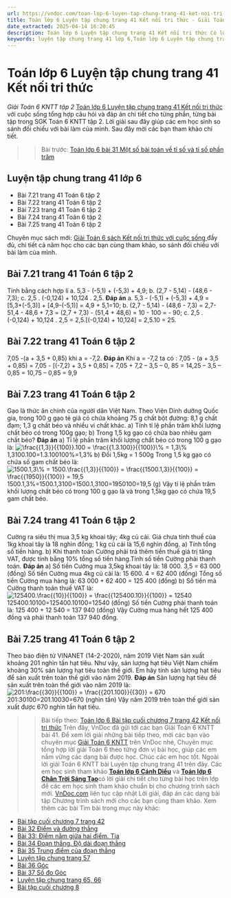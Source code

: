 ```yaml
---
url: https://vndoc.com/toan-lop-6-luyen-tap-chung-trang-41-ket-noi-tri-thuc-244705
title: Toán lớp 6 Luyện tập chung trang 41 Kết nối tri thức - Giải Toán 6 KNTT tập 2 - VnDoc.com
date_extracted: 2025-04-14 16:20:45
description: Toán lớp 6 Luyện tập chung trang 41 Kết nối tri thức Có lời giải chi tiết cho từng bài tập cho các em học sinh tham khảo luyện Giải Toán 6 Chương 7 sách Kết nối tri thức với cuộc sống tập 2.
keywords: luyện tập chung trang 41 lớp 6,Toán lớp 6 Luyện tập chung trang 41 Kết nối tri thức,Toán lớp 6 trang 41 tập 2 kết nối tri thức,Giải Toán 6 kết nối tri thức bài trang 41,toán lớp 6 kết nối tri thức trang 41,toán 6,toán lớp 6,giải toán lớp 6,giải toán 6,toán lớp 6 kết nối tri thức,toán 6 kết nối tri thức,giải toán 6 tập 2 kết nối tri thức,giải toán 6 trang 41 Kết nối tri thức,Toán lớp 6 trang 41 kết nối tri thức
---
```


# Toán lớp 6 Luyện tập chung trang 41 Kết nối tri thức
 _Giải Toán 6 KNTT tập 2_
[Toán lớp 6 Luyện tập chung trang 41 Kết nối tri thức](<https://vndoc.com/toan-lop-6-luyen-tap-chung-trang-41-ket-noi-tri-thuc-244705>) với cuộc sống tổng hợp câu hỏi và đáp án chi tiết cho từng phần, từng bài tập trong SGK Toán 6 KNTT tập 2. Lời giải sau đây giúp các em học sinh so sánh đối chiếu với bài làm của mình. Sau đây mời các bạn tham khảo chi tiết.
>> Bài trước: [Toán lớp 6 bài 31 Một số bài toán về tỉ số và tỉ số phần trăm](<https://vndoc.com/toan-lop-6-bai-31-mot-so-bai-toan-ve-ti-so-va-ti-so-phan-tram-244702>)
## Luyện tập chung trang 41 lớp 6
  * Bài 7.21 trang 41 Toán 6 tập 2 
  * Bài 7.22 trang 41 Toán 6 tập 2 
  * Bài 7.23 trang 41 Toán 6 tập 2 
  * Bài 7.24 trang 41 Toán 6 tập 2 
  * Bài 7.25 trang 41 Toán 6 tập 2 

Chuyên mục sách mới: [Giải Toán 6 sách Kết nối tri thức với cuộc sống ](<https://vndoc.com/mon-toan-lop6>)đầy đủ, chi tiết cả năm học cho các bạn cùng tham khảo, so sánh đối chiếu với bài làm của mình.
## Bài 7.21 trang 41 Toán 6 tập 2
Tính bằng cách hợp lí
a. 5,3 - \(-5,1\) + \(-5,3\) + 4,9;
b. \(2,7 - 5,14\) - \(48,6 - 7,3\);
c. 2,5 . \(-0,124\) + 10,124 . 2,5.
**Đáp án**
a. 5,3 - \(-5,1\) + \(-5,3\) + 4,9
= \[5,3+\(-5,3\)\] + \[4,9-\(-5,1\)\]
= 4,9 + 5,1=10;
b. \(2,7 - 5,14\) - \(48,6 - 7,3\)
= 2,7-51,4 - 48,6 + 7,3
= \(2,7 + 7,3\) - \(51,4 + 48,6\)
= 10 - 100 = - 90;
c. 2,5 . \(-0,124\) + 10,124 . 2,5
= 2,5.\[\(-0,124\) + 10,124\]
= 2,5.10 = 25.
## Bài 7.22 trang 41 Toán 6 tập 2
7,05 -\(a + 3,5 + 0,85\) khi a = -7,2.
**Đáp án**
Khi a = -7,2 ta có :
7,05 - \(a + 3,5 + 0,85\)
= 7,05 - \[\(-7,2\) + 3,5 + 0,85\]
= 7,05 + 7,2 – 3,5 – 0, 85
= 14,25 – 3,5 – 0,85
= 10,75 – 0,85
= 9,9
## Bài 7.23 trang 41 Toán 6 tập 2
Gạo là thức ăn chính của người dân Việt Nam. Theo Viện Dinh dưỡng Quốc gia, trong 100 g gạo tẻ giã có chứa khoảng 75 g chất bột đường: 8,1 g chất đạm; 1,3 g chất béo và nhiều vi chất khác.
a\) Tính tỉ lệ phần trăm khối lượng chất béo có trong 100g gạo;
b\) Trong 1,5 kg gạo có chứa bao nhiêu gam chất béo?
**Đáp án**
a\) Tỉ lệ phần trăm khối lượng chất béo có trong 100 g gạo là:
![\\frac{{1,3}}{{100}}.100 = \\frac{{1.3.100}}{{100}}\\%  = 1,3\\%](https://i.vdoc.vn/data/image/blank.png)1,3100.100=1.3.100100%=1,3%
b\) Đổi 1,5kg = 1 500g
Trong 1,5 kg gạo có chứa số gam chất béo là:
![1500.1,3\\%  = 1500.\\frac{{1,3}}{{100}} = \\frac{{1500.1,3}}{{100}} = \\frac{{1950}}{{100}} = 19,5](https://i.vdoc.vn/data/image/blank.png)1500.1,3%=1500.1,3100=1500.1,3100=1950100=19,5 \(g\)
Vậy tỉ lệ phần trăm khối lượng chất béo có trong 100 g gạo là và trong 1,5kg gạo có chứa 19,5 gam chất béo.
## Bài 7.24 trang 41 Toán 6 tập 2
Cường ra siêu thị mua 3,5 kg khoai tây; 4kg củ cải. Giá chưa tính thuế của 1kg khoai tây là 18 nghìn đồng; 1 kg củ cải là 15,6 nghìn đồng.
a\) Tính tổng số tiền hàng.
b\) Khi thanh toán Cường phải trả thêm tiền thuế giá trị tăng VAT, được tính bằng 10% tổng số tiền hàng.Tính số tiền Cường phải thanh toán.
**Đáp án**
a\) Số tiền Cường mua 3,5kg khoai tây là:
18 000. 3,5 = 63 000 \(đồng\)
Số tiền Cường mua 4kg củ cải là:
15 600. 4 = 62 400 \(đồng\)
Tổng số tiền Cường mua hàng là:
63 000 + 62 400 = 125 400 \(đồng\)
b\) Số tiền mà Cường thanh toán thuế VAT là:
![125400.\\frac{{10}}{{100}} = \\frac{{125400.10}}{{100}} = 12540](https://i.vdoc.vn/data/image/blank.png)125400.10100=125400.10100=12540 \(đồng\)
Số tiền Cường phải thanh toán là:
125 400 + 12 540 = 137 940 \(đồng\)
Vậy Cường mua hàng hết 125 400 đồng và phải thanh toán 137 940 đồng.
## Bài 7.25 trang 41 Toán 6 tập 2
Theo báo điện tử VINANET \(14-2-2020\), năm 2019 Việt Nam sản xuất khoảng 201 nghìn tấn hạt tiêu. Như vậy, sản lượng hạt tiêu Việt Nam chiếm khoảng 30% sản lượng hạt tiêu toàn thế giới. Em hãy tính sản lượng hạt tiêu để sản xuất trên toàn thế giới vào năm 2019.
**Đáp án**
Sản lượng hạt tiêu để sản xuất trên toàn thế giới vào năm 2019 là:
![201:\\frac{{30}}{{100}} = \\frac{{201.100}}{{30}} = 670](https://i.vdoc.vn/data/image/blank.png)201:30100=201.10030=670 \(nghìn tấn\)
Vậy năm 2019 trên toàn thế giới sản xuất được 670 nghìn tấn hạt tiêu.
>> Bài tiếp theo: [Toán lớp 6 Bài tập cuối chương 7 trang 42 Kết nối tri thức](<https://vndoc.com/toan-lop-6-bai-tap-cuoi-chuong-7-trang-42-ket-noi-tri-thuc-244707>)
Trên đây, VnDoc đã gửi tới các bạn Giải Toán 6 KNTT bài 41. Để xem lời giải những bài tiếp theo, mời các bạn vào chuyên mục [Giải Toán 6 KNTT](<https://vndoc.com/mon-toan-lop6>) trên VnDoc nhé, Chuyên mục tổng hợp lời giải Toán 6 theo từng đơn vị bài học, giúp các em nắm vững các dạng bài được học. Chúc các em học tốt.
Ngoài lời giải Toán 6 KNTT bài Luyện tập chung trang 41 trên đây. Các em học sinh tham khảo **[Toán lớp 6 Cánh Diều](<https://vndoc.com/toan-lop-6-sach-canh-dieu>)** và [**Toán lớp 6** **Chân Trời Sáng Tạo**](<https://vndoc.com/toan-lop-6-sach-chan-troi-sang-tao>)có lời giải chi tiết cho từng bài học trên lớp để các em học sinh tham khảo chuẩn bị cho chương trình sách mới. [VnDoc.com](<https://vndoc.com/>) liên tục cập nhật Lời giải, đáp án các dạng bài tập Chương trình sách mới cho các bạn cùng tham khảo.
Xem thêm các bài Tìm bài trong mục này khác:
  * [Bài tập cuối chương 7 trang 42 ](</toan-lop-6-bai-tap-cuoi-chuong-7-trang-42-ket-noi-tri-thuc-244707>)
  * [Bài 32 Điểm và đường thẳng](</toan-lop-6-bai-32-diem-va-duong-thang-248442>)
  * [Bài 33: Điểm nằm giữa hai điểm. Tia](</toan-lop-6-bai-33-diem-nam-giua-hai-diem-tia-248444>)
  * [Bài 34 Đoạn thẳng. Độ dài đoạn thẳng](</toan-lop-6-bai-34-doan-thang-do-dai-doan-thang-248877>)
  * [Bài 35 Trung điểm của đoạn thẳng](</toan-lop-6-bai-35-trung-diem-cua-doan-thang-248882>)
  * [Luyện tập chung trang 57](</toan-lop-6-luyen-tap-chung-trang-57-ket-noi-tri-thuc-248887>)
  * [Bài 36 Góc ](</toan-lop-6-bai-36-goc-256302>)
  * [ Bài 37 Số đo Góc ](</toan-lop-6-bai-37-so-do-goc-256305>)
  * [Luyện tập chung trang 65, 66 ](</toan-lop-6-luyen-tap-chung-trang-65-ket-noi-tri-thuc-256317>)
  * [Bài tập cuối chương 8 ](</toan-lop-6-trang-67-bai-tap-cuoi-chuong-8-256320>)

